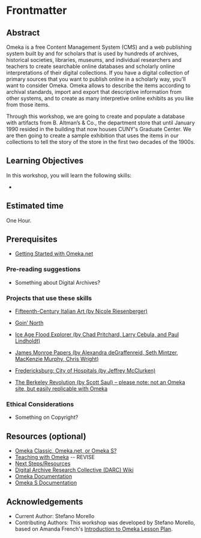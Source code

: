 # Frontmatter

## Abstract

Omeka is a free Content Management System (CMS) and a web publishing system built by and for scholars that is used by hundreds of archives, historical societies, libraries, museums, and individual researchers and teachers to create searchable online databases and scholarly online interpretations of their digital collections. If you have a digital collection of primary sources that you want to publish online in a scholarly way, you’ll want to consider Omeka.
Omeka allows to describe the items according to archival standards, import and export that descriptive information from other systems, and to create as many interpretive online exhibits as you like from those items.

Through this workshop, we are going to create and populate a database with artifacts from B. Altman’s & Co., the department store that until January 1990 resided in the building that now houses CUNY's Graduate Center. We are then going to create a sample exhibition that uses the items in our collections to tell the story of the store in the first two decades of the 1900s.

## Learning Objectives

In this workshop, you will learn the following skills:

- 

## Estimated time

One Hour. 

## Prerequisites

- [Getting Started with Omeka.net](sections/omekainstall.md) 

### Pre-reading suggestions

- Something about Digital Archives?

### Projects that use these skills

- [Fifteenth-Century Italian Art (by Nicole Riesenberger)](http://www.quattrocentoitalia.artinterp.org/omeka/)

- [Goin’ North](https://goinnorth.org/)

- [Ice Age Flood Explorer (by Chad Pritchard, Larry Cebula, and Paul Lindholdt)](http://floodexplorer.org/)

- [James Monroe Papers (by Alexandra deGraffenreid, Seth Mintzer, MacKenzie Murphy, Chris Wright)](http://projects.umwhistory.org/jmp/)

- [Fredericksburg: City of Hospitals (by Jeffrey McClurken)](http://projects.umwhistory.org/cwh/)

- [The Berkeley Revolution (by Scott Saul) – please note: not an Omeka site, but easily replicable with Omeka](http://revolution.berkeley.edu/)

### Ethical Considerations

- Something on Copyright? 

## Resources (optional)

- [Omeka Classic, Omeka.net, or Omeka S?](sections/whichomeka.md)
- [Teaching with Omeka](sections/teaching.md) -- REVISE
- [Next Steps/Resources](sections/next.md)   
- [Digital Archive Research Collective (DARC) Wiki](cuny.is/darc-wiki)
- [Omeka Documentation](https://omeka.org/classic/docs/)
- [Omeka S Documentation](https://omeka.org/s/docs/user-manual/)

## Acknowledgements

- Current Author: Stefano Morello
- Contributing Authors: This workshop was developed by Stefano Morello, based on Amanda French's [Introduction to Omeka Lesson Plan](http://amandafrench.net/2013/11/12/introduction-to-omeka-lesson-plan/).